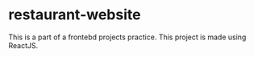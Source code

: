 # restaurant-website

This is a part of a frontebd projects practice.
This project is made using ReactJS.
